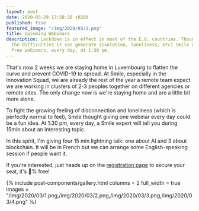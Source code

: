 ```yaml
---
layout: post
date: 2020-03-29 17:58:28 +0200
published: true
featured_image: "/img/2020/03/2.png"
title: Upcoming Webinars
description: Lockdown is in effect in most of the E.U. countries. Thoughtful about
  the difficulties it can generate (isolation, loneliness, etc) Smile decided to launch
  free webinars, every day, at 1:30 pm.
---
```

That's now 2 weeks we are staying home in Luxembourg to flatten the curve and prevent COVID-19 to spread. At Smile, especially in the Innovation Squad, we are already the rest of the year a remote team expect we are working in clusters of 2-3 peoples together on different agencies or remote sites. The only change now is we're staying home and are a little bit more alone.

To fight the growing feeling of disconnection and loneliness (which is perfectly normal to feel), Smile thought giving one webinar every day could be a fun idea. At 1:30 pm, every day, a Smile expert will tell you during 15min about an interesting topic.

In this spirit, I'm giving four 15 min lightning talk: one about AI and 3 about blockchain. It will be in French but we can arrange some English-speaking session if people want it.

If you're interested, just heads up on the [registration page](https://www.smile.eu/fr/groupeevenements/quick-talk-tech-smile) to secure your seat, it's 💯% free!

{% include post-components/gallery.html
columns = 2
full_width = true
images = "/img/2020/03/1.png,/img/2020/03/2.png,/img/2020/03/3.png,/img/2020/03/4.png"
%}
